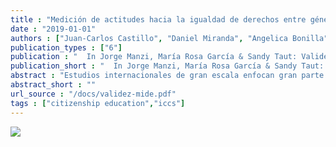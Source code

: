 ```yaml
---
title : "Medición de actitudes hacia la igualdad de derechos entre géneros en pruebas internacionales: Implicancias respecto a su validez."
date : "2019-01-01"
authors : ["Juan-Carlos Castillo", "Daniel Miranda", "Angelica Bonilla"]
publication_types : ["6"]
publication : "  In Jorge Manzi, María Rosa García & Sandy Taut: Validez de evaluaciones educacionales en Chile y Latinoamérica 284--305 . Santiago de Chile: Ediciones UC. ISBN: 978-956-14-2471-5"
publication_short : "  In Jorge Manzi, María Rosa García & Sandy Taut: Validez de evaluaciones educacionales en Chile y Latinoamérica 284--305 . Santiago de Chile: Ediciones UC. ISBN: 978-956-14-2471-5"
abstract : "Estudios internacionales de gran escala enfocan gran parte de su esfuerzo en la medición de conocimiento como logro académico, quedando los otros instrumentos de corte más actitudinal como cuestionarios a estudiantes, profesores y directores en un rol más bien auxiliar. En el caso particular del International Civic and Citizenship Education Study (ICCS 2009), además de la medición de conocimiento cívico como logro académico, se encuentran una serie de instrumentos relevantes en el concepto de ciudadanía orientados a la medición de actitudes, creencias y comportamientos. Para facilitar y estimular el uso de estos cuestionarios, esta base de datos incorpora variables construidas en base a índices compuestos (estimados con IRT) de aquellas escalas que abordan una misma temática, tales como confianza en instituciones, participación, clima escolar, actitudes hacia minorías étnicas, entre otras. Muchas veces estas variables son utilizadas tal y como vienen en la base de datos, sin detenerse a analizar ni problematizar la validez de estas mediciones y sus consecuencias en términos de análisis y contraste de hipótesis. Usando como ejemplo la escala de actitudes respecto a igualdad de derechos entre hombres y mujeres, este capítulo comienza describiendo en términos generales las características de ICCS para luego detenerse en análisis factoriales que muestran los posibles problemas de validez que puede conllevar la utilización de los puntajes propuestos por ICCS. Las implicancias en términos de validez son abordadas en las conclusiones."
abstract_short : ""
url_source : "/docs/validez-mide.pdf"
tags : ["citizenship education","iccs"]
---
```

![](/images/validez-mide.jpeg)
